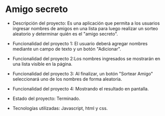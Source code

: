 <h1>Amigo secreto</h1>

- Descripción del proyecto:
Es una aplicación que permita a los usuarios ingresar nombres de amigos en una lista 
para luego realizar un sorteo aleatorio y determinar quién es el "amigo secreto".

- Funcionalidad del proyecto 1: El usuario deberá agregar nombres mediante un campo de texto y un botón "Adicionar". 
- Funcionalidad del proyecto 2:Los nombres ingresados se mostrarán en una lista visible en la página.
- Funcionalidad del proyecto 3: Al finalizar, un botón "Sortear Amigo" seleccionará uno de los nombres de forma aleatoria.
- Funcionalidad del proyecto 4: Mostrando el resultado en pantalla.

- Estado del proyecto: Terminado.

- Tecnologías utilizadas: Javascript, html y css.
